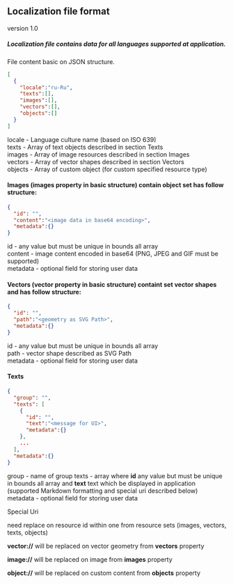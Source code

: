 ## Localization file format
version 1.0  
##### Localization file contains data for all languages supported at application.  
File content basic on JSON structure.  

```json
[
  {
    "locale":"ru-Ru",
    "texts":[],
    "images":[],
    "vectors":[],
    "objects":[]
  }
]
```

locale - Language culture name (based on ISO 639)  
texts - Array of text objects described in section Texts  
images - Array of image resources described in section Images  
vectors - Array of vector shapes described in section Vectors  
objects - Array of custom object (for custom specified resource type)  

#### Images (images property in basic structure) contain object set has follow structure:

```json
{
  "id": "",
  "content":"<image data in base64 encoding>",
  "metadata":{}
}
```

id - any value but must be unique in bounds all array  
content - image content encoded in base64 (PNG, JPEG and GIF must be supported)  
metadata - optional field for storing user data  

#### Vectors (vector property in basic structure) containt set vector shapes and has follow structure:

```json
{
  "id": "",
  "path":"<geometry as SVG Path>",
  "metadata":{}
}
```
id - any value but must be unique in bounds all array  
path - vector shape described as SVG Path  
metadata - optional field for storing user data  

#### Texts

```json
{
  "group": "",
  "texts": [
    {
      "id": "",
      "text":"<message for UI>",
      "metadata":{}
    },
    ...
  ],
  "metadata":{}
}
```
group - name of group
texts - array where **id** any value but must be unique in bounds all array and **text** text which be displayed in application (supported Markdown formatting and special uri described below)  
metadata - optional field for storing user data  

Special Uri

**<id>** need replace on resource id within one from resource sets (images, vectors, texts, objects)  
  
**vector://<id>** will be replaced on vector geometry from **vectors** property  

**image://<id>** will be replaced on image from **images** property  

**object://<id>** will be replaced on custom content from **objects** property  
